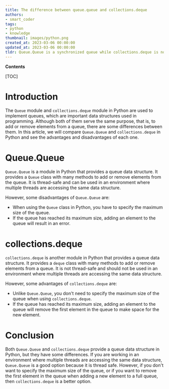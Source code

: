 ```yaml
---
title: The difference between queue.queue and collections.deque
authors:
- smart_coder
tags:
- python
- knowledge
thumbnail: images/python.png
created_at: 2023-03-06 00:00:00
updated_at: 2023-03-06 00:00:00
tldr: Queue.Queue is a synchronized queue while collections.deque is not synchronized, meaning it cannot be used in a multi-threaded environment without additional locking.
---
```


**Contents**

[TOC]

# Introduction

The `Queue` module and `collections.deque` module in Python are used to implement queues, which are important data structures used in programming. Although both of them serve the same purpose, that is, to add or remove elements from a queue, there are some differences between them. In this article, we will compare `Queue.Queue` and `collections.deque` in Python and see the advantages and disadvantages of each one.

# Queue.Queue

`Queue.Queue` is a module in Python that provides a queue data structure. It provides a `Queue` class with many methods to add or remove elements from the queue. It is thread-safe and can be used in an environment where multiple threads are accessing the same data structure.

However, some disadvantages of `Queue.Queue` are:

- When using the `Queue` class in Python, you have to specify the maximum size of the queue.
- If the queue has reached its maximum size, adding an element to the queue will result in an error.

# collections.deque

`collections.deque` is another module in Python that provides a queue data structure. It provides a `deque` class with many methods to add or remove elements from a queue. It is not thread-safe and should not be used in an environment where multiple threads are accessing the same data structure.

However, some advantages of `collections.deque` are:

- Unlike `Queue.Queue`, you don't need to specify the maximum size of the queue when using `collections.deque`.
- If the queue has reached its maximum size, adding an element to the queue will remove the first element in the queue to make space for the new element.

# Conclusion

Both `Queue.Queue` and `collections.deque` provide a queue data structure in Python, but they have some differences. If you are working in an environment where multiple threads are accessing the same data structure, `Queue.Queue` is a good option because it is thread safe. However, if you don't want to specify the maximum size of the queue, or if you want to remove the first element in the queue when adding a new element to a full queue, then `collections.deque` is a better option.
